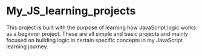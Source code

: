 # My_JS_learning_projects
This project is built with the purpose of learning how JavaScript logic works as a beginner project.
These are all simple and basic projects and mainly focused on building logic in certain specific concepts in my JavaScript learning journey.
